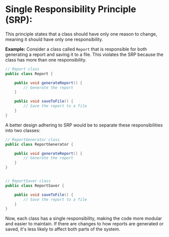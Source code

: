 # Single Responsibility Principle (SRP):

This principle states that a class should have only one reason to change, meaning it should have only one responsibility.

**Example:**
Consider a class called `Report` that is responsible for both generating a report and saving it to a file. This violates the SRP because the class has more than one responsibility.

```java
// Report class
public class Report {

    public void generateReport() {
        // Generate the report
    }

    public void saveToFile() {
        // Save the report to a file
    }
}
```

A better design adhering to SRP would be to separate these responsibilities into two classes:

```java
// ReportGenerator class
public class ReportGenerator {

    public void generateReport() {
        // Generate the report
    }
}


// ReportSaver class
public class ReportSaver {

    public void saveToFile() {
        // Save the report to a file
    }
}
```
    
Now, each class has a single responsibility, making the code more modular and easier to maintain. If there are changes to how reports are generated or saved, it's less likely to affect both parts of the system.